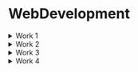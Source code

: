 # WebDevelopment


<details>
<summary>Work 1</summary>
<p>

- ✔ [Text Rotate Web Design using html,css,java script. "Web Development"](https://n-bhuvanesh.github.io/TextRotateWebdesign/)
- ✔ [Sources](https://github.com/N-BHUVANESH/TextRotateWebdesign)

</p></details>

<details>
<summary>Work 2</summary>
<p>

- ✔ [Social Media Buttons Hover Effect using html and css. "Web Development"](https://n-bhuvanesh.github.io/Button-Hover-Effect/)
- ✔ [Sources](https://github.com/N-BHUVANESH/Button-Hover-Effect.git)

</p></details>



<details>
<summary>Work 3</summary>
<p>

- ✔ [Type Effect using html and and css. "Web Development"](https://n-bhuvanesh.github.io/Type-Effect/)
- ✔ [Sources](https://github.com/N-BHUVANESH/Type-Effect.git)

</p></details>



<details>
<summary>Work 4</summary>
<p>

- ✔ [Glass Card Tilt Effect using html,css and javascript. "Web Development"](https://n-bhuvanesh.github.io/Glass-Tilt/)
- ✔ [Sources](https://github.com/N-BHUVANESH/Type-Effect.git)

</p></details>
